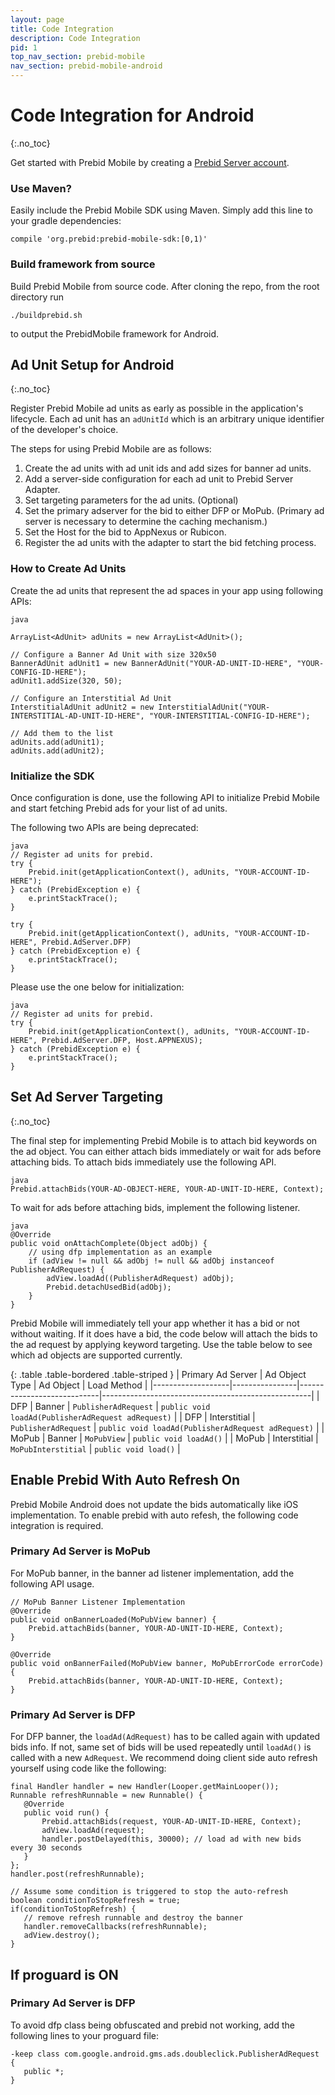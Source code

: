 ```yaml
---
layout: page
title: Code Integration
description: Code Integration
pid: 1
top_nav_section: prebid-mobile
nav_section: prebid-mobile-android
---
```


<div class="bs-docs-section" markdown="1">

# Code Integration for Android

{:.no_toc}

Get started with Prebid Mobile by creating a [Prebid Server account]({{site.github.url}}/prebid-mobile/prebid-mobile-pbs.html).

### Use Maven?

Easily include the Prebid Mobile SDK using Maven. Simply add this line to your gradle dependencies:

```
compile 'org.prebid:prebid-mobile-sdk:[0,1)'
```

### Build framework from source

Build Prebid Mobile from source code. After cloning the repo, from the root directory run

```
./buildprebid.sh
```

to output the PrebidMobile framework for Android.

## Ad Unit Setup for Android
{:.no_toc}

Register Prebid Mobile ad units as early as possible in the application's lifecycle. Each ad unit has an `adUnitId` which is an arbitrary unique identifier of the developer's choice.

The steps for using Prebid Mobile are as follows:

1. Create the ad units with ad unit ids and add sizes for banner ad units.
2. Add a server-side configuration for each ad unit to Prebid Server Adapter.
3. Set targeting parameters for the ad units. (Optional)
4. Set the primary adserver for the bid to either DFP or MoPub. (Primary ad server is necessary to determine the caching mechanism.)
5. Set the Host for the bid to AppNexus or Rubicon.
6. Register the ad units with the adapter to start the bid fetching process.

### How to Create Ad Units

Create the ad units that represent the ad spaces in your app using following APIs:

```
java

ArrayList<AdUnit> adUnits = new ArrayList<AdUnit>();

// Configure a Banner Ad Unit with size 320x50
BannerAdUnit adUnit1 = new BannerAdUnit("YOUR-AD-UNIT-ID-HERE", "YOUR-CONFIG-ID-HERE");
adUnit1.addSize(320, 50);

// Configure an Interstitial Ad Unit
InterstitialAdUnit adUnit2 = new InterstitialAdUnit("YOUR-INTERSTITIAL-AD-UNIT-ID-HERE", "YOUR-INTERSTITIAL-CONFIG-ID-HERE");

// Add them to the list
adUnits.add(adUnit1);
adUnits.add(adUnit2);

```

### Initialize the SDK

Once configuration is done, use the following API to initialize Prebid Mobile and start fetching Prebid ads for your list of ad units.

The following two APIs are being deprecated:
```
java
// Register ad units for prebid.
try {
    Prebid.init(getApplicationContext(), adUnits, "YOUR-ACCOUNT-ID-HERE");
} catch (PrebidException e) {
    e.printStackTrace();
}

try {
    Prebid.init(getApplicationContext(), adUnits, "YOUR-ACCOUNT-ID-HERE", Prebid.AdServer.DFP)
} catch (PrebidException e) {
    e.printStackTrace();
}
```

Please use the one below for initialization:
```
java
// Register ad units for prebid.
try {
    Prebid.init(getApplicationContext(), adUnits, "YOUR-ACCOUNT-ID-HERE", Prebid.AdServer.DFP, Host.APPNEXUS);
} catch (PrebidException e) {
    e.printStackTrace();
}
```

## Set Ad Server Targeting
{:.no_toc}

The final step for implementing Prebid Mobile is to attach bid keywords on the ad object. You can either attach bids immediately or wait for ads before attaching bids. To attach bids immediately use the following API.

```
java
Prebid.attachBids(YOUR-AD-OBJECT-HERE, YOUR-AD-UNIT-ID-HERE, Context);
```

To wait for ads before attaching bids, implement the following listener.

```
java
@Override
public void onAttachComplete(Object adObj) {
	// using dfp implementation as an example
    if (adView != null && adObj != null && adObj instanceof PublisherAdRequest) {
        adView.loadAd((PublisherAdRequest) adObj);
        Prebid.detachUsedBid(adObj);
    }
}
```

Prebid Mobile will immediately tell your app whether it has a bid or not without waiting. If it does have a bid, the code below will attach the bids to the ad request by applying keyword targeting. Use the table below to see which ad objects are supported currently.

{: .table .table-bordered .table-striped }
| Primary Ad Server | Ad Object Type | Ad Object                  | Load Method                                        |
|-------------------|----------------|----------------------------|----------------------------------------------------|
| DFP               | Banner         | `PublisherAdRequest`       | `public void loadAd(PublisherAdRequest adRequest)` |
| DFP               | Interstitial   | `PublisherAdRequest`       | `public void loadAd(PublisherAdRequest adRequest)` |
| MoPub             | Banner         | `MoPubView`                | `public void loadAd()`                             |
| MoPub             | Interstitial   | `MoPubInterstitial`        | `public void load()`                               |

## Enable Prebid With Auto Refresh On
Prebid Mobile Android does not update the bids automatically like iOS implementation. To enable prebid with auto refesh, the following code integration is required.

### Primary Ad Server is MoPub
For MoPub banner, in the banner ad listener implementation, add the following API usage.
```
// MoPub Banner Listener Implementation
@Override
public void onBannerLoaded(MoPubView banner) {
    Prebid.attachBids(banner, YOUR-AD-UNIT-ID-HERE, Context);
}

@Override
public void onBannerFailed(MoPubView banner, MoPubErrorCode errorCode) {
    Prebid.attachBids(banner, YOUR-AD-UNIT-ID-HERE, Context);
}
 ```

### Primary Ad Server is DFP
For DFP banner, the `loadAd(AdRequest)` has to be called again with updated bids info. If not, same set of bids will be used repeatedly until `loadAd()` is called with a new `AdRequest`. We recommend doing client side auto refresh yourself using code like the following:
 ```
final Handler handler = new Handler(Looper.getMainLooper());
Runnable refreshRunnable = new Runnable() {
    @Override
    public void run() {
        Prebid.attachBids(request, YOUR-AD-UNIT-ID-HERE, Context);
        adView.loadAd(request);
        handler.postDelayed(this, 30000); // load ad with new bids every 30 seconds
    }
};
handler.post(refreshRunnable);

// Assume some condition is triggered to stop the auto-refresh
boolean conditionToStopRefresh = true;
if(conditionToStopRefresh) {
    // remove refresh runnable and destroy the banner
    handler.removeCallbacks(refreshRunnable);
    adView.destroy();
}
 ```

## If proguard is ON

### Primary Ad Server is DFP
To avoid dfp class being obfuscated and prebid not working, add the following lines to your proguard file:
```
-keep class com.google.android.gms.ads.doubleclick.PublisherAdRequest {
   public *;
}
```


</div>
